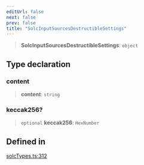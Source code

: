 ```yaml
---
editUrl: false
next: false
prev: false
title: "SolcInputSourcesDestructibleSettings"
---
```


> **SolcInputSourcesDestructibleSettings**: `object`

## Type declaration

### content

> **content**: `string`

### keccak256?

> `optional` **keccak256**: `HexNumber`

## Defined in

[solcTypes.ts:312](https://github.com/qbzzt/tevm-monorepo/blob/main/bundler-packages/solc/src/solcTypes.ts#L312)
